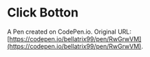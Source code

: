 # Click Botton

A Pen created on CodePen.io. Original URL: [https://codepen.io/bellatrix99/pen/RwGrwVM](https://codepen.io/bellatrix99/pen/RwGrwVM).


